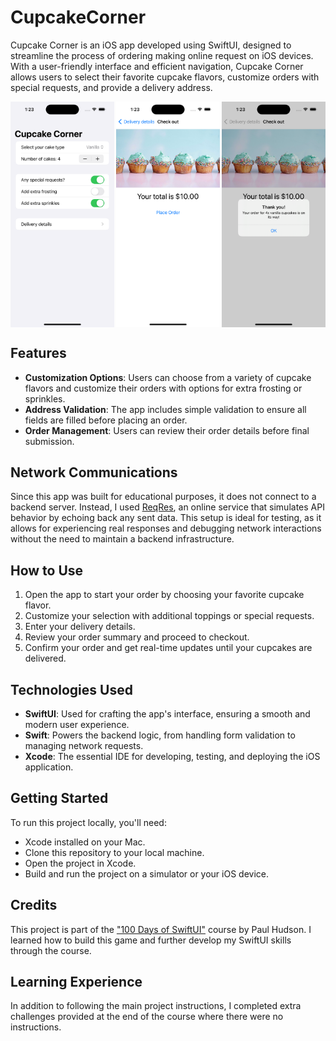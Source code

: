 # CupcakeCorner

Cupcake Corner is an iOS app developed using SwiftUI, designed to streamline the process of ordering making online request on iOS devices. With a user-friendly interface and efficient navigation, Cupcake Corner allows users to select their favorite cupcake flavors, customize orders with special requests, and provide a delivery address.

<div style="display: flex; justify-content: space-between;">
    <img src="screenshots/CupcakeCorner_main.png" alt="Cupcake Corner Main Screen" width="33%"/>
    <img src="screenshots/CupcakeCorner_checkout.png" alt="Customizing an Order" width="33%"/>
    <img src="screenshots/CupcakeCorner_confirmation.png" alt="Checkout Screen" width="33%"/>
</div>

## Features

- **Customization Options**: Users can choose from a variety of cupcake flavors and customize their orders with options for extra frosting or sprinkles.
- **Address Validation**: The app includes simple validation to ensure all fields are filled before placing an order.
- **Order Management**: Users can review their order details before final submission.

## Network Communications

Since this app was built for educational purposes, it does not connect to a backend server. Instead, I used [ReqRes](https://reqres.in), an online service that simulates API behavior by echoing back any sent data. This setup is ideal for testing, as it allows for experiencing real responses and debugging network interactions without the need to maintain a backend infrastructure.

## How to Use

1. Open the app to start your order by choosing your favorite cupcake flavor.
2. Customize your selection with additional toppings or special requests.
3. Enter your delivery details.
4. Review your order summary and proceed to checkout.
5. Confirm your order and get real-time updates until your cupcakes are delivered.

## Technologies Used

- **SwiftUI**: Used for crafting the app's interface, ensuring a smooth and modern user experience.
- **Swift**: Powers the backend logic, from handling form validation to managing network requests.
- **Xcode**: The essential IDE for developing, testing, and deploying the iOS application.

## Getting Started

To run this project locally, you'll need:

- Xcode installed on your Mac.
- Clone this repository to your local machine.
- Open the project in Xcode.
- Build and run the project on a simulator or your iOS device.

## Credits

This project is part of the ["100 Days of SwiftUI"](https://www.hackingwithswift.com/100/swiftui) course by Paul Hudson. I learned how to build this game and further develop my SwiftUI skills through the course.

## Learning Experience

In addition to following the main project instructions, I completed extra challenges provided at the end of the course where there were no instructions.
